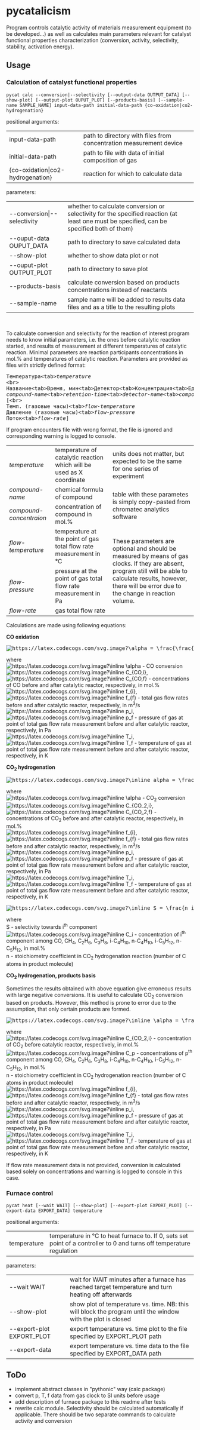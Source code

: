 <h1>pycatalicism</h1>
<p>Program controls catalytic activity of materials measurement equipment (to be developed...) as well as calculates main parameters relevant for catalyst functional properties characterization (conversion, activity, selectivity, stability, activation energy).</p>
<h2>Usage</h2>
<h3>Calculation of catalyst functional properties</h3>
<p><code>pycat calc --conversion|--selectivity [--output-data OUTPUT_DATA] [--show-plot] [--output-plot OUPUT_PLOT] [--products-basis] [--sample-name SAMPLE_NAME] input-data-path initial-data-path {co-oxidation|co2-hydrogenation}</code></p>
<p>positional arguments:</p>
<table>
  <tr>
    <td>input-data-path</td>
    <td>path to directory with files from concentration measurement device</td>
  </tr>
  <tr>
    <td>initial-data-path</td>
    <td>path to file with data of initial composition of gas</td>
  </tr>
  <tr>
    <td>{co-oxidation|co2-hydrogenation}</td>
    <td>reaction for which to calculate data</td>
  </tr>
</table>
<p>parameters:</p>
<table>
  <tr>
    <td>--conversion|--selectivity</td>
    <td>whether to calculate conversion or selectivity for the specified reaction (at least one must be specified, can be specified both of them)</td>
  </tr>
  <tr>
    <td>--ouput-data OUPUT_DATA</td>
    <td>path to directory to save calculated data</td>
  </tr>
  <tr>
    <td>--show-plot</td>
    <td>whether to show data plot or not</td>
  </tr>
  <tr>
    <td>--ouput-plot OUTPUT_PLOT</td>
    <td>path to directory to save plot</td>
  </tr>
  <tr>
    <td>--products-basis</td>
    <td>calculate conversion based on products concentrations instead of reactants</td>
  </tr>
  <tr>
    <td>--sample-name</td>
    <td>sample name will be added to results data files and as a title to the resulting plots</td>
  </tr>
</table>
<br>
<p>To calculate conversion and selectivity for the reaction of interest program needs to know initial parameters, i.e. the ones before catalytic reaction started, and results of measurement at different temperatures of catalytic reaction. Minimal parameters are reaction participants concentrations in mol.% and temperatures of catalytic reaction. Parameters are provided as files with strictly defined format:</p>
<div><pre>
Температура&lt;tab&gt;<i>temperature</i>
&lt;br&gt;
Название&lt;tab&gt;Время, мин&lt;tab&gt;Детектор&lt;tab&gt;Концентрация&lt;tab&gt;Ед, измерения&lt;tab&gt;Площадь&lt;tab&gt;Высота
<i>compound-name</i>&lt;tab&gt;<i>retention-time</i>&lt;tab&gt;<i>detector-name</i>&lt;tab&gt;<i>compound-concentration</i>&lt;tab&gt;<i>concentration-units</i>&lt;tab&gt;<i>peak-area</i>&lt;tab&gt;<i>peak-height</i>
[&lt;br&gt;
Темп. (газовые часы)&lt;tab&gt;<i>flow-temperature</i>
Давление (газовые часы)&lt;tab&gt;<i>flow-pressure</i>
Поток&lt;tab&gt;<i>flow-rate</i>]
</pre></div>
<p>If program encounters file with wrong format, the file is ignored and corresponding warning is logged to console.</p>
<table>
  <tr>
    <td><i>temperature</i></td>
    <td>temperature of catalytic reaction which will be used as X coordinate</td>
    <td>units does not matter, but expected to be the same for one series of experiment</td>
  </tr>
  <tr>
    <td><i>compound-name</i></td>
    <td>chemical formula of compound</td>
    <td rowspan="2">table with these parametes is simply copy-pasted from chromatec analytics software</td>
  </tr>
  <tr>
    <td><i>compound-concentraion</i></td>
    <td>concentration of compound in mol.%</td>
  </tr>
  <tr>
    <td><i>flow-temperature</i></td>
    <td>temperature at the point of gas total flow rate measurement in °C</td>
    <td rowspan="3">These parameters are optional and should be measured by means of gas clocks. If they are absent, program still will be able to calculate results, however, there will be error due to the change in reaction volume.</td>
  </tr>
  <tr>
    <td><i>flow-pressure</i></td>
    <td>pressure at the point of gas total flow rate measurement in Pa</td>
  </tr>
  <tr>
    <td><i>flow-rate</i></td>
    <td>gas total flow rate</td>
  </tr>
</table>
<p>Calculations are made using following equations:</p>
<p><b>CO oxidation</b></p>
<pre><img src="https://latex.codecogs.com/svg.image?\alpha&space;=&space;\frac{\frac{p_{i}\cdot&space;f_{i}}{T_{i}}\cdot&space;C_{CO,i}&space;-&space;\frac{p_f\cdot&space;f_f}{T_f}\cdot&space;C_{CO,f}}{\frac{p_{i}\cdot&space;f_{i}}{T_{i}}\cdot&space;C_{CO,i}}" title="https://latex.codecogs.com/svg.image?\alpha = \frac{\frac{p_{i}\cdot f_{i}}{T_{i}}\cdot C_{CO,i} - \frac{p_f\cdot f_f}{T_f}\cdot C_{CO,f}}{\frac{p_{i}\cdot f_{i}}{T_{i}}\cdot C_{CO,i}}" /></pre>
<p>
  where<br>
  <img src="https://latex.codecogs.com/svg.image?\inline&space;\alpha" title="https://latex.codecogs.com/svg.image?\inline \alpha" /> - CO conversion<br>
  <img src="https://latex.codecogs.com/svg.image?\inline&space;C_{CO,i}" title="https://latex.codecogs.com/svg.image?\inline C_{CO,i}" />, <img src="https://latex.codecogs.com/svg.image?\inline&space;C_{CO,f}" title="https://latex.codecogs.com/svg.image?\inline C_{CO,f}" /> - concentrations of CO before and after catalytic reactor, respectively, in mol.%<br>
  <img src="https://latex.codecogs.com/svg.image?\inline&space;f_{i}" title="https://latex.codecogs.com/svg.image?\inline f_{i}" />, <img src="https://latex.codecogs.com/svg.image?\inline&space;f_{f}" title="https://latex.codecogs.com/svg.image?\inline f_{f}" /> - total gas flow rates before and after catalytic reactor, respectively, in m<sup>3</sup>/s<br>
  <img src="https://latex.codecogs.com/svg.image?\inline&space;p_i" title="https://latex.codecogs.com/svg.image?\inline p_i" />, <img src="https://latex.codecogs.com/svg.image?\inline&space;p_f" title="https://latex.codecogs.com/svg.image?\inline p_f" /> - pressure of gas at point of total gas flow rate measurement before and after catalytic reactor, respectively, in Pa<br>
  <img src="https://latex.codecogs.com/svg.image?\inline&space;T_i" title="https://latex.codecogs.com/svg.image?\inline T_i" />, <img src="https://latex.codecogs.com/svg.image?\inline&space;T_f" title="https://latex.codecogs.com/svg.image?\inline T_f" /> - temperature of gas at point of total gas flow rate measurement before and after catalytic reactor, respectively, in K
</p>
<p><b>CO<sub>2</sub> hydrogenation</b></p>
<pre><img src="https://latex.codecogs.com/svg.image?\inline&space;alpha&space;=&space;\frac{\frac{p_{i}\cdot&space;f_{i}}{T_{i}}\cdot&space;C_{CO_2,i}&space;-&space;\frac{p_f\cdot&space;f_f}{T_f}\cdot&space;C_{CO_2,f}}{\frac{p_{i}\cdot&space;f_{i}}{T_{i}}\cdot&space;C_{CO_2,i}}" title="https://latex.codecogs.com/svg.image?\inline alpha = \frac{\frac{p_{i}\cdot f_{i}}{T_{i}}\cdot C_{CO_2,i} - \frac{p_f\cdot f_f}{T_f}\cdot C_{CO_2,f}}{\frac{p_{i}\cdot f_{i}}{T_{i}}\cdot C_{CO_2,i}}" /></pre>
<p>
  where<br>
  <img src="https://latex.codecogs.com/svg.image?\inline&space;\alpha" title="https://latex.codecogs.com/svg.image?\inline \alpha" /> - CO<sub>2</sub> conversion<br>
  <img src="https://latex.codecogs.com/svg.image?\inline&space;C_{CO_2,i}" title="https://latex.codecogs.com/svg.image?\inline C_{CO_2,i}" />, <img src="https://latex.codecogs.com/svg.image?\inline&space;C_{CO_2,f}" title="https://latex.codecogs.com/svg.image?\inline C_{CO_2,f}" /> - concentrations of CO<sub>2</sub> before and after catalytic reactor, respectively, in mol.%<br>
  <img src="https://latex.codecogs.com/svg.image?\inline&space;f_{i}" title="https://latex.codecogs.com/svg.image?\inline f_{i}" />, <img src="https://latex.codecogs.com/svg.image?\inline&space;f_{f}" title="https://latex.codecogs.com/svg.image?\inline f_{f}" /> - total gas flow rates before and after catalytic reactor, respectively, in m<sup>3</sup>/s<br>
  <img src="https://latex.codecogs.com/svg.image?\inline&space;p_i" title="https://latex.codecogs.com/svg.image?\inline p_i" />, <img src="https://latex.codecogs.com/svg.image?\inline&space;p_f" title="https://latex.codecogs.com/svg.image?\inline p_f" /> - pressure of gas at point of total gas flow rate measurement before and after catalytic reactor, respectively, in Pa<br>
  <img src="https://latex.codecogs.com/svg.image?\inline&space;T_i" title="https://latex.codecogs.com/svg.image?\inline T_i" />, <img src="https://latex.codecogs.com/svg.image?\inline&space;T_f" title="https://latex.codecogs.com/svg.image?\inline T_f" /> - temperature of gas at point of total gas flow rate measurement before and after catalytic reactor, respectively, in K
</p>
<pre><img src="https://latex.codecogs.com/svg.image?\inline&space;S&space;=&space;\frac{n_i\cdot&space;C_i}{\sum&space;n_i\cdot&space;C_i}" title="https://latex.codecogs.com/svg.image?\inline S = \frac{n_i\cdot C_i}{\sum n_i\cdot C_i}" /></pre>
<p>
  where<br>
  S - selectivity towards i<sup>th</sup> component<br>
  <img src="https://latex.codecogs.com/svg.image?\inline&space;C_i" title="https://latex.codecogs.com/svg.image?\inline C_i" /> - concentration of i<sup>th</sup> component among CO, CH<sub>4</sub>, C<sub>2</sub>H<sub>6</sub>, C<sub>3</sub>H<sub>8</sub>, i-C<sub>4</sub>H<sub>10</sub>, n-C<sub>4</sub>H<sub>10</sub>, i-C<sub>5</sub>H<sub>12</sub>, n-C<sub>5</sub>H<sub>12</sub>, in mol.%<br>
  n - stoichiometry coefficient in CO<sub>2</sub> hydrogenation reaction (number of C atoms in product molecule)
</p>
<p><b>CO<sub>2</sub> hydrogenation, products basis</b></p>
<p>Sometimes the results obtained with above equation give erroneous results with large negative conversions. It is useful to calculate CO<sub>2</sub> conversion based on products. However, this method is prone to error due to the assumption, that only certain products are formed.</p>
<pre><img src="https://latex.codecogs.com/svg.image?\inline&space;\alpha&space;=&space;\frac{\sum{n_p\cdot&space;C_p}}{C_{CO_2,i}}\cdot&space;\frac{p_f&space;\cdot&space;f_f&space;\cdot&space;T_i}{p_i&space;\cdot&space;f_i&space;\cdot&space;T_f}" title="https://latex.codecogs.com/svg.image?\inline \alpha = \frac{\sum{n_p\cdot C_p}}{C_{CO_2,i}}\cdot \frac{p_f \cdot f_f \cdot T_i}{p_i \cdot f_i \cdot T_f}" /></pre>
<p>
  where<br>
  <img src="https://latex.codecogs.com/svg.image?\inline&space;C_{CO_2,i}" title="https://latex.codecogs.com/svg.image?\inline C_{CO_2,i}" /> - concentration of CO<sub>2</sub> before catalytic reactor, respectively, in mol.%<br>
  <img src="https://latex.codecogs.com/svg.image?\inline&space;C_p" title="https://latex.codecogs.com/svg.image?\inline C_p" /> - concentrations of p<sup>th</sup> component among CO, CH<sub>4</sub>, C<sub>2</sub>H<sub>6</sub>, C<sub>3</sub>H<sub>8</sub>, i-C<sub>4</sub>H<sub>10</sub>, n-C<sub>4</sub>H<sub>10</sub>, i-C<sub>5</sub>H<sub>12</sub>, n-C<sub>5</sub>H<sub>12</sub>, in mol.%<br>
  n - stoichiometry coefficient in CO<sub>2</sub> hydrogenation reaction (number of C atoms in product molecule)<br>
  <img src="https://latex.codecogs.com/svg.image?\inline&space;f_{i}" title="https://latex.codecogs.com/svg.image?\inline f_{i}" />, <img src="https://latex.codecogs.com/svg.image?\inline&space;f_{f}" title="https://latex.codecogs.com/svg.image?\inline f_{f}" /> - total gas flow rates before and after catalytic reactor, respectively, in m<sup>3</sup>/s<br>
  <img src="https://latex.codecogs.com/svg.image?\inline&space;p_i" title="https://latex.codecogs.com/svg.image?\inline p_i" />, <img src="https://latex.codecogs.com/svg.image?\inline&space;p_f" title="https://latex.codecogs.com/svg.image?\inline p_f" /> - pressure of gas at point of total gas flow rate measurement before and after catalytic reactor, respectively, in Pa<br>
  <img src="https://latex.codecogs.com/svg.image?\inline&space;T_i" title="https://latex.codecogs.com/svg.image?\inline T_i" />, <img src="https://latex.codecogs.com/svg.image?\inline&space;T_f" title="https://latex.codecogs.com/svg.image?\inline T_f" /> - temperature of gas at point of total gas flow rate measurement before and after catalytic reactor, respectively, in K
</p>
<p>If flow rate measurement data is not provided, conversion is calculated based solely on concentrations and warning is logged to console in this case.</p>
<h3>Furnace control</h3>
<p><code>pycat heat [--wait WAIT] [--show-plot] [--export-plot EXPORT_PLOT] [--export-data EXPORT_DATA] temperature</code></p>
<p>positional arguments:</p>
<p>
  <table>
    <tr>
      <td>temperature</td>
      <td>temperature in °C to heat furnace to. If 0, sets set point of a controller to 0 and turns off temperature regulation</td>
    </tr>
  </table>
</p>
<p>parameters:</p>
  <table>
    <tr>
      <td>--wait WAIT</td>
      <td>wait for WAIT minutes after a furnace has reached target temperature and turn heating off afterwards</td>
    </tr>
    <tr>
      <td>--show-plot</td>
      <td>show plot of temperature vs. time. NB: this will block the program until the window with the plot is closed</td>
    </tr>
    <tr>
      <td>--export-plot EXPORT_PLOT</td>
      <td>export temperature vs. time plot to the file specified by EXPORT_PLOT path</td>
    </tr>
    <tr>
      <td>--export-data</td>
      <td>export temperature vs. time data to the file specified by EXPORT_DATA path</td>
    </tr>
  </table>
<h2>ToDo</h2>
<ul>
  <li>implement abstract classes in "pythonic" way (calc package)</li>
  <li>convert p, T, f data from gas clock to SI units before usage</li>
  <li>add description of furnace package to this readme after tests</li>
  <li>rewrite calc module. Selectivity should be calculated automatically if applicable. There should be two separate commands to calculate activity and conversion</li>
</ul>
